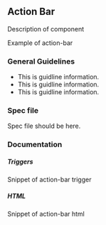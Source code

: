 ## Action Bar

Description of component

Example of action-bar

### General Guidelines

- This is guidline information.
- This is guidline information.
- This is guidline information.


### Spec file

Spec file should be here.

### Documentation

##### Triggers

Snippet of action-bar trigger

##### HTML

Snippet of action-bar html

